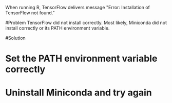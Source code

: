 When running R, TensorFlow delivers message "Error: Installation of TensorFlow not found."

#Problem
TensorFlow did not install correctly.  Most likely, Miniconda did not install correctly or its PATH environment variable.

#Solution
# Set the PATH environment variable correctly
# Uninstall Miniconda and try again
